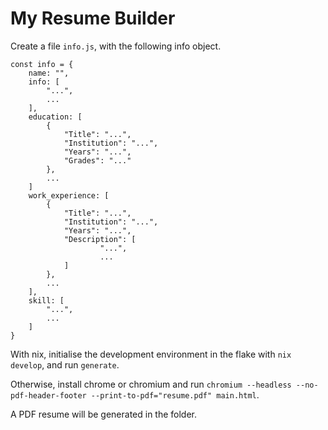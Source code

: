 # My Resume Builder

Create a file `info.js`, with the following info object.

    const info = {
        name: "",
        info: [
            "...",
            ...
        ],
        education: [
            {
                "Title": "...",
                "Institution": "...",
                "Years": "...",
                "Grades": "..."
            },
            ...
        ]
        work_experience: [
            {
                "Title": "...",
                "Institution": "...",
                "Years": "...",
                "Description": [
                        "...",
                        ...
                ]
            },
            ...
        ],
        skill: [
            "...",
            ...
        ]
    }

With nix, initialise the development environment in the flake with `nix develop`, and run `generate`.

Otherwise, install chrome or chromium and run `chromium --headless --no-pdf-header-footer --print-to-pdf="resume.pdf" main.html`.

A PDF resume will be generated in the folder.